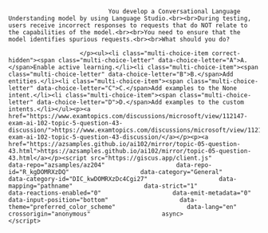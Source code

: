 <p class="card-text">
							
								You develop a Conversational Language Understanding model by using Language Studio.<br><br>During testing, users receive incorrect responses to requests that do NOT relate to the capabilities of the model.<br><br>You need to ensure that the model identifies spurious requests.<br><br>What should you do?
							
						</p><ul><li class="multi-choice-item correct-hidden"><span class="multi-choice-letter" data-choice-letter="A">A.</span>Enable active learning.</li><li class="multi-choice-item"><span class="multi-choice-letter" data-choice-letter="B">B.</span>Add entities.</li><li class="multi-choice-item"><span class="multi-choice-letter" data-choice-letter="C">C.</span>Add examples to the None intent.</li><li class="multi-choice-item"><span class="multi-choice-letter" data-choice-letter="D">D.</span>Add examples to the custom intents.</li></ul><p><a href="https://www.examtopics.com/discussions/microsoft/view/112147-exam-ai-102-topic-5-question-43-discussion/">https://www.examtopics.com/discussions/microsoft/view/112147-exam-ai-102-topic-5-question-43-discussion/</a></p><p><a href="https://azsamples.github.io/ai102/mirror/topic-05-question-43.html">https://azsamples.github.io/ai102/mirror/topic-05-question-43.html</a></p><script src="https://giscus.app/client.js"                    data-repo="azsamples/az204"                    data-repo-id="R_kgDOMRXzDQ"                    data-category="General"                    data-category-id="DIC_kwDOMRXzDc4Cgi27"                    data-mapping="pathname"                    data-strict="1"                    data-reactions-enabled="0"                    data-emit-metadata="0"                    data-input-position="bottom"                    data-theme="preferred_color_scheme"                    data-lang="en"                    crossorigin="anonymous"                    async>                    </script>